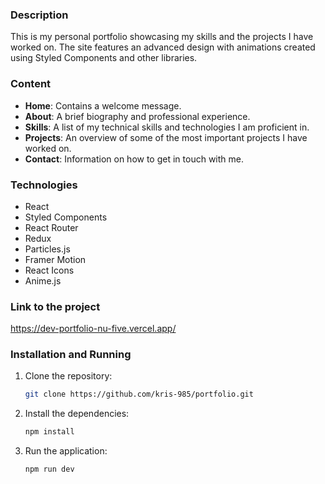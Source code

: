 ### Description
This is my personal portfolio showcasing my skills and the projects I have worked on. The site features an advanced design with animations created using Styled Components and other libraries.

### Content
- **Home**: Contains a welcome message.
- **About**: A brief biography and professional experience.
- **Skills**: A list of my technical skills and technologies I am proficient in.
- **Projects**: An overview of some of the most important projects I have worked on.
- **Contact**: Information on how to get in touch with me.

### Technologies
- React
- Styled Components
- React Router
- Redux
- Particles.js
- Framer Motion
- React Icons
- Anime.js

### Link to the project
https://dev-portfolio-nu-five.vercel.app/

### Installation and Running
1. Clone the repository:
    ```bash
    git clone https://github.com/kris-985/portfolio.git
    ```
2. Install the dependencies:
    ```bash
    npm install
    ```
3. Run the application:
    ```bash
    npm run dev
    ```

